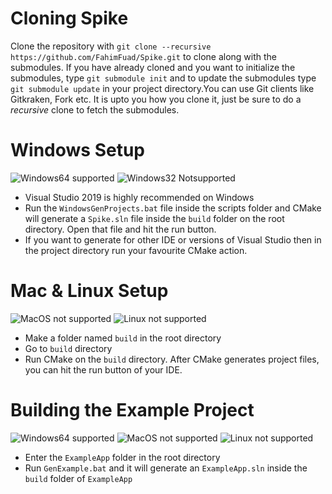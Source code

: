 # Cloning Spike
Clone the repository with `git clone --recursive https://github.com/FahimFuad/Spike.git` to clone along with the submodules. If you have already cloned and you want to initialize the submodules, type `git submodule init` and to update the submodules type `git submodule update` in your project directory.You can use Git clients like Gitkraken, Fork etc. It is upto you how you clone it, just be sure to do a *recursive* clone to fetch the submodules.

# Windows Setup

![Windows64 supported](https://img.shields.io/badge/Windows64-Supported-green.svg)
![Windows32 Notsupported](https://img.shields.io/badge/Windows32-NotSupported-red.svg)

- Visual Studio 2019 is highly recommended on Windows
- Run the `WindowsGenProjects.bat` file inside the scripts folder and CMake will generate a `Spike.sln` file inside the `build` folder on the root directory. Open that file and hit the run button.
- If you want to generate for other IDE or versions of Visual Studio then in the project directory run your favourite CMake action.

# Mac & Linux Setup

![MacOS not supported](https://img.shields.io/badge/MacOS-NotSupported-red.svg)
![Linux not supported](https://img.shields.io/badge/Linux-NotSupported-red.svg)

- Make a folder named `build` in the root directory
- Go to `build` directory
- Run CMake on the `build` directory. After CMake generates project files, you can hit the run button of your IDE.


# Building the Example Project

![Windows64 supported](https://img.shields.io/badge/Windows64-Supported-green.svg)
![MacOS not supported](https://img.shields.io/badge/MacOS-NotSupported-red.svg)
![Linux not supported](https://img.shields.io/badge/Linux-NotSupported-red.svg)

- Enter the `ExampleApp` folder in the root directory
- Run `GenExample.bat` and it will generate an `ExampleApp.sln` inside the `build` folder of `ExampleApp`
